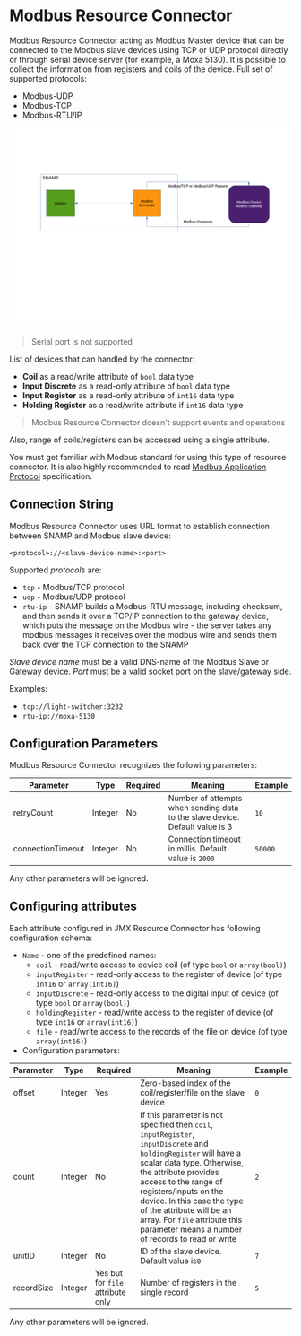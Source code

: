 Modbus Resource Connector
====
Modbus Resource Connector acting as Modbus Master device that can be connected to the Modbus slave devices using TCP or UDP protocol directly or through serial device server (for example, a Moxa 5130). It is possible to collect the information from registers and coils of the device. Full set of supported protocols:

* Modbus-UDP
* Modbus-TCP
* Modbus-RTU/IP

![Communication Scheme](modbus-connector.png)

> Serial port is not supported

List of devices that can handled by the connector:

* **Coil** as a read/write attribute of `bool` data type
* **Input Discrete** as a read-only attribute of `bool` data type
* **Input Register** as a read-only attribute of `int16` data type
* **Holding Register** as a read/write attribute if `int16` data type

> Modbus Resource Connector doesn't support events and operations

Also, range of coils/registers can be accessed using a single attribute.

You must get familiar with Modbus standard for using this type of resource connector. It is also highly recommended to read [Modbus Application Protocol](http://www.modbus.org/docs/Modbus_Application_Protocol_V1_1b.pdf) specification.

## Connection String
Modbus Resource Connector uses URL format to establish connection between SNAMP and Modbus slave device:

```
<protocol>://<slave-device-name>:<port>
```

Supported _protocols_ are:

* `tcp` - Modbus/TCP protocol
* `udp` - Modbus/UDP protocol
* `rtu-ip` - SNAMP builds a Modbus-RTU message, including checksum, and then sends it over a TCP/IP connection to the gateway device, which puts the message on the Modbus wire - the server takes any modbus messages it receives over the modbus wire and sends them back over the TCP connection to the SNAMP

_Slave device name_ must be a valid DNS-name of the Modbus Slave or Gateway device. _Port_ must be a valid socket port on the slave/gateway side.

Examples:

* `tcp://light-switcher:3232`
* `rtu-ip://moxa-5130`

## Configuration Parameters
Modbus Resource Connector recognizes the following parameters:

Parameter | Type | Required | Meaning | Example
---- | ---- | ---- | ---- | ----
retryCount | Integer | No | Number of attempts when sending data to the slave device. Default value is 3 | `10`
connectionTimeout | Integer | No | Connection timeout in millis. Default value is `2000` | `50000`

Any other parameters will be ignored.

## Configuring attributes
Each attribute configured in JMX Resource Connector has following configuration schema:

* `Name` - one of the predefined names:
  * `coil` - read/write access to device coil (of type `bool` or `array(bool)`)
  * `inputRegister` - read-only access to the register of device (of type `int16` or `array(int16)`)
  * `inputDiscrete` - read-only access to the digital input of device (of type `bool` or `array(bool)`)
  * `holdingRegister` - read/write access to the register of device (of type `int16` or `array(int16)`)
  * `file` - read/write access to the records of the file on device (of type `array(int16)`)
* Configuration parameters:

Parameter | Type | Required | Meaning | Example
---- | ---- | ---- | ---- | ----
offset | Integer | Yes | Zero-based index of the coil/register/file on the slave device | `0`
count | Integer | No | If this parameter is not specified then `coil`, `inputRegister`, `inputDiscrete` and `holdingRegister` will have a scalar data type. Otherwise, the attribute provides access to the range of registers/inputs on the device. In this case the type of the attribute will be an array. For `file` attribute this parameter means a number of records to read or write | `2`
unitID | Integer | No | ID of the slave device. Default value is`0` | `7`
recordSize | Integer | Yes but for `file` attribute only | Number of registers in the single record | `5`

Any other parameters will be ignored.
